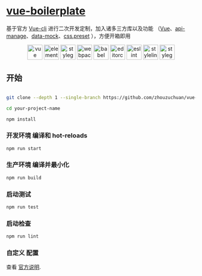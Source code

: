 # [vue-boilerplate](https://github.com/zhouzuchuan/vue-boilerplate)

基于官方 [Vue-cli](https://cli.vuejs.org) 进行二次开发定制，加入诸多三方库以及功能 （[Vue](https://github.com/vuejs/vue)、[api-manage](https://github.com/zhouzuchuan/api-manage)、[data-mock](https://github.com/zhouzuchuan/data-mock)、[css.preset](https://github.com/zhouzuchuan/css.preset) ），方便开箱即用

<div align="center">
  <a href="https://github.com/vuejs/vue"><img height="40px" title="vue" src="https://cn.vuejs.org/images/logo.png" /></a>
  <a href="https://github.com/ElemeFE/element"><img height="40px" title="element-ui" src="https://camo.githubusercontent.com/462f24153b8e8739c8ea71f7102585c4cb0e1575/68747470733a2f2f63646e2e7261776769742e636f6d2f456c656d6546452f656c656d656e742f6465762f656c656d656e745f6c6f676f2e737667" /></a>
  <a href="https://github.com/styleguidist/snapguidist/blob/master/logo.png"><img  height="40px" title="styleguidist" src="https://react-styleguidist.js.org/img/logo.svg" /></a>
  <a href="https://webpack.github.io/"><img  height="40px" title="webpack" src="https://webpack.js.org/assets/icon-square-big.svg" /></a>
  <a href="https://babeljs.io/"><img  height="40px" title="babel" src="https://d33wubrfki0l68.cloudfront.net/7a197cfe44548cc1a3f581152af70a3051e11671/78df8/img/babel.svg" /></a>
  <a href="https://editorconfig.org/"><img  height="40px" title="editorconfig" src="https://editorconfig.org/logo.png" /></a>
  <a href="https://eslint.org/"><img  height="40px" title="eslint" src="https://d33wubrfki0l68.cloudfront.net/204482ca413433c80cd14fe369e2181dd97a2a40/092e2/assets/img/logo.svg" /></a>
  <a href="https://stylelint.io/"><img  height="40px" title="stylelint" src="https://stylelint.io/img/logo.svg" /></a>
  <a href="https://github.com/styleguidist/snapguidist/blob/master/logo.png"><img  height="40px" title="styleguidist" src="https://react-styleguidist.js.org/img/logo.svg" /></a>

</div>

## 开始

```bash

git clone --depth 1 --single-branch https://github.com/zhouzuchuan/vue-boilerplate.git your-project-name

cd your-project-name

npm install
```

### 开发环境 编译和 hot-reloads

```bash
npm run start
```

### 生产环境 编译并最小化

```bash
npm run build
```

### 启动测试

```bash
npm run test
```

### 启动检查

```bash
npm run lint
```

### 自定义 配置

查看 [官方说明](https://cli.vuejs.org/config/).
